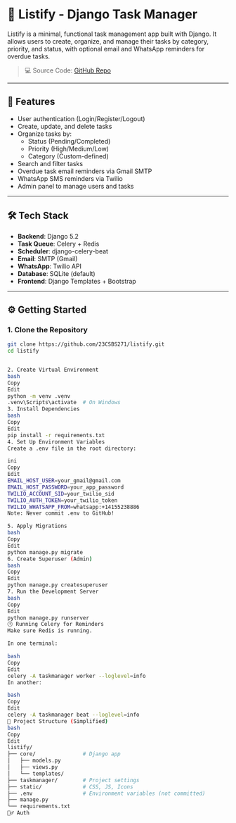 # 📝 Listify - Django Task Manager

Listify is a minimal, functional task management app built with Django. It allows users to create, organize, and manage their tasks by category, priority, and status, with optional email and WhatsApp reminders for overdue tasks.

> 💻 Source Code: [GitHub Repo](https://github.com/23CSBS271/listify)

---

## 🚀 Features

- User authentication (Login/Register/Logout)
- Create, update, and delete tasks
- Organize tasks by:
  - Status (Pending/Completed)
  - Priority (High/Medium/Low)
  - Category (Custom-defined)
- Search and filter tasks
- Overdue task email reminders via Gmail SMTP
- WhatsApp SMS reminders via Twilio
- Admin panel to manage users and tasks

---

## 🛠️ Tech Stack

- **Backend**: Django 5.2  
- **Task Queue**: Celery + Redis  
- **Scheduler**: django-celery-beat  
- **Email**: SMTP (Gmail)  
- **WhatsApp**: Twilio API  
- **Database**: SQLite (default)  
- **Frontend**: Django Templates + Bootstrap

---

## ⚙️ Getting Started

### 1. Clone the Repository

```bash
git clone https://github.com/23CSBS271/listify.git
cd listify


2. Create Virtual Environment
bash
Copy
Edit
python -m venv .venv
.venv\Scripts\activate  # On Windows
3. Install Dependencies
bash
Copy
Edit
pip install -r requirements.txt
4. Set Up Environment Variables
Create a .env file in the root directory:

ini
Copy
Edit
EMAIL_HOST_USER=your_gmail@gmail.com
EMAIL_HOST_PASSWORD=your_app_password
TWILIO_ACCOUNT_SID=your_twilio_sid
TWILIO_AUTH_TOKEN=your_twilio_token
TWILIO_WHATSAPP_FROM=whatsapp:+14155238886
Note: Never commit .env to GitHub!

5. Apply Migrations
bash
Copy
Edit
python manage.py migrate
6. Create Superuser (Admin)
bash
Copy
Edit
python manage.py createsuperuser
7. Run the Development Server
bash
Copy
Edit
python manage.py runserver
🕒 Running Celery for Reminders
Make sure Redis is running.

In one terminal:

bash
Copy
Edit
celery -A taskmanager worker --loglevel=info
In another:

bash
Copy
Edit
celery -A taskmanager beat --loglevel=info
📂 Project Structure (Simplified)
bash
Copy
Edit
listify/
├── core/               # Django app
│   ├── models.py
│   ├── views.py
│   └── templates/
├── taskmanager/        # Project settings
├── static/             # CSS, JS, Icons
├── .env                # Environment variables (not committed)
├── manage.py
└── requirements.txt
🙋‍♂️ Auth
